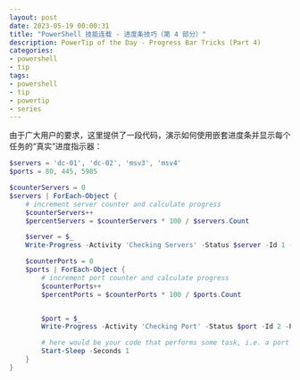 ```yaml
---
layout: post
date: 2023-05-19 00:00:31
title: "PowerShell 技能连载 - 进度条技巧（第 4 部分）"
description: PowerTip of the Day - Progress Bar Tricks (Part 4)
categories:
- powershell
- tip
tags:
- powershell
- tip
- powertip
- series
---
```

由于广大用户的要求，这里提供了一段代码，演示如何使用嵌套进度条并显示每个任务的“真实”进度指示器：

```powershell
$servers = 'dc-01', 'dc-02', 'msv3', 'msv4'
$ports = 80, 445, 5985

$counterServers = 0
$servers | ForEach-Object {
    # increment server counter and calculate progress
    $counterServers++
    $percentServers = $counterServers * 100 / $servers.Count

    $server = $_
    Write-Progress -Activity 'Checking Servers' -Status $server -Id 1 -PercentComplete $percentServers

    $counterPorts = 0
    $ports | ForEach-Object {
        # increment port counter and calculate progress
        $counterPorts++
        $percentPorts = $counterPorts * 100 / $ports.Count


        $port = $_
        Write-Progress -Activity 'Checking Port' -Status $port -Id 2 -PercentComplete $percentPorts

        # here would be your code that performs some task, i.e. a port test:
        Start-Sleep -Seconds 1
    }
}
```
<!--本文国际来源：[Progress Bar Tricks (Part 4)](https://blog.idera.com/database-tools/powershell/powertips/progress-bar-tricks-part-4/)-->

